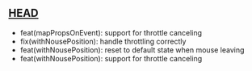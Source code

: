 ## [HEAD]

- feat(mapPropsOnEvent): support for throttle canceling
- fix(withNousePosition): handle throttling correctly
- feat(withNousePosition): reset to default state when mouse leaving
- feat(withNousePosition): support for throttle canceling

[HEAD]: https://github.com/wuct/react-dom-utils/compare/latest...HEAD

